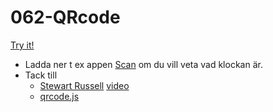 # 062-QRcode

[Try it!](https://christernilsson.github.io/Lab/2017/062-QRcode/index.html)

* Ladda ner t ex appen [Scan](https://www.scan.me) om du vill veta vad klockan är.
* Tack till
  * [Stewart Russell](http://scruss.com/blog/2013/01/25/qrclock-the-demo-reel) [video](https://www.youtube.com/watch?v=PyvJUN5JRkM)
  * [qrcode.js](https://github.com/davidshimjs/qrcodejs)
